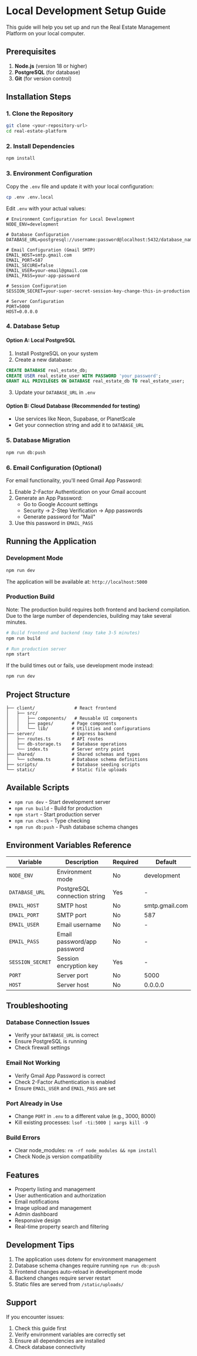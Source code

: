 # Local Development Setup Guide

This guide will help you set up and run the Real Estate Management Platform on your local computer.

## Prerequisites

1. **Node.js** (version 18 or higher)
2. **PostgreSQL** (for database)
3. **Git** (for version control)

## Installation Steps

### 1. Clone the Repository
```bash
git clone <your-repository-url>
cd real-estate-platform
```

### 2. Install Dependencies
```bash
npm install
```

### 3. Environment Configuration

Copy the `.env` file and update it with your local configuration:

```bash
cp .env .env.local
```

Edit `.env` with your actual values:

```env
# Environment Configuration for Local Development
NODE_ENV=development

# Database Configuration
DATABASE_URL=postgresql://username:password@localhost:5432/database_name

# Email Configuration (Gmail SMTP)
EMAIL_HOST=smtp.gmail.com
EMAIL_PORT=587
EMAIL_SECURE=false
EMAIL_USER=your-email@gmail.com
EMAIL_PASS=your-app-password

# Session Configuration
SESSION_SECRET=your-super-secret-session-key-change-this-in-production

# Server Configuration
PORT=5000
HOST=0.0.0.0
```

### 4. Database Setup

#### Option A: Local PostgreSQL
1. Install PostgreSQL on your system
2. Create a new database:
```sql
CREATE DATABASE real_estate_db;
CREATE USER real_estate_user WITH PASSWORD 'your_password';
GRANT ALL PRIVILEGES ON DATABASE real_estate_db TO real_estate_user;
```
3. Update your `DATABASE_URL` in `.env`

#### Option B: Cloud Database (Recommended for testing)
- Use services like Neon, Supabase, or PlanetScale
- Get your connection string and add it to `DATABASE_URL`

### 5. Database Migration
```bash
npm run db:push
```

### 6. Email Configuration (Optional)

For email functionality, you'll need Gmail App Password:

1. Enable 2-Factor Authentication on your Gmail account
2. Generate an App Password:
   - Go to Google Account settings
   - Security → 2-Step Verification → App passwords
   - Generate password for "Mail"
3. Use this password in `EMAIL_PASS`

## Running the Application

### Development Mode
```bash
npm run dev
```

The application will be available at: `http://localhost:5000`

### Production Build
Note: The production build requires both frontend and backend compilation. Due to the large number of dependencies, building may take several minutes.

```bash
# Build frontend and backend (may take 3-5 minutes)
npm run build

# Run production server
npm start
```

If the build times out or fails, use development mode instead:
```bash
npm run dev
```

## Project Structure

```
├── client/               # React frontend
│   ├── src/
│   │   ├── components/   # Reusable UI components
│   │   ├── pages/       # Page components
│   │   └── lib/         # Utilities and configurations
├── server/              # Express backend
│   ├── routes.ts        # API routes
│   ├── db-storage.ts    # Database operations
│   └── index.ts         # Server entry point
├── shared/              # Shared schemas and types
│   └── schema.ts        # Database schema definitions
├── scripts/             # Database seeding scripts
└── static/              # Static file uploads
```

## Available Scripts

- `npm run dev` - Start development server
- `npm run build` - Build for production
- `npm start` - Start production server
- `npm run check` - Type checking
- `npm run db:push` - Push database schema changes

## Environment Variables Reference

| Variable | Description | Required | Default |
|----------|-------------|----------|---------|
| `NODE_ENV` | Environment mode | No | development |
| `DATABASE_URL` | PostgreSQL connection string | Yes | - |
| `EMAIL_HOST` | SMTP host | No | smtp.gmail.com |
| `EMAIL_PORT` | SMTP port | No | 587 |
| `EMAIL_USER` | Email username | No | - |
| `EMAIL_PASS` | Email password/app password | No | - |
| `SESSION_SECRET` | Session encryption key | Yes | - |
| `PORT` | Server port | No | 5000 |
| `HOST` | Server host | No | 0.0.0.0 |

## Troubleshooting

### Database Connection Issues
- Verify your `DATABASE_URL` is correct
- Ensure PostgreSQL is running
- Check firewall settings

### Email Not Working
- Verify Gmail App Password is correct
- Check 2-Factor Authentication is enabled
- Ensure `EMAIL_USER` and `EMAIL_PASS` are set

### Port Already in Use
- Change `PORT` in `.env` to a different value (e.g., 3000, 8000)
- Kill existing processes: `lsof -ti:5000 | xargs kill -9`

### Build Errors
- Clear node_modules: `rm -rf node_modules && npm install`
- Check Node.js version compatibility

## Features

- Property listing and management
- User authentication and authorization
- Email notifications
- Image upload and management
- Admin dashboard
- Responsive design
- Real-time property search and filtering

## Development Tips

1. The application uses dotenv for environment management
2. Database schema changes require running `npm run db:push`
3. Frontend changes auto-reload in development mode
4. Backend changes require server restart
5. Static files are served from `/static/uploads/`

## Support

If you encounter issues:
1. Check this guide first
2. Verify environment variables are correctly set
3. Ensure all dependencies are installed
4. Check database connectivity